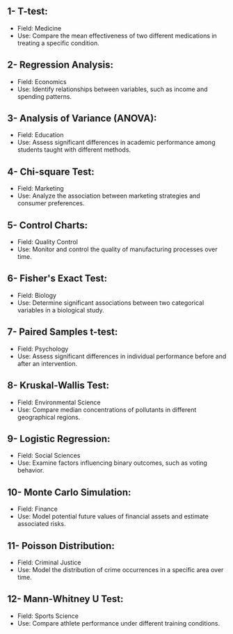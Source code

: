 ## 1- T-test:
- Field: Medicine
- Use: Compare the mean effectiveness of two different medications in treating a specific condition.
## 2- Regression Analysis:
- Field: Economics
- Use: Identify relationships between variables, such as income and spending patterns.
## 3- Analysis of Variance (ANOVA):
- Field: Education
- Use: Assess significant differences in academic performance among students taught with different methods.
## 4- Chi-square Test:
- Field: Marketing
- Use: Analyze the association between marketing strategies and consumer preferences.
## 5- Control Charts:
- Field: Quality Control
- Use: Monitor and control the quality of manufacturing processes over time.
## 6- Fisher's Exact Test:
- Field: Biology
- Use: Determine significant associations between two categorical variables in a biological study.
## 7- Paired Samples t-test:
- Field: Psychology
- Use: Assess significant differences in individual performance before and after an intervention.
## 8- Kruskal-Wallis Test:
- Field: Environmental Science
- Use: Compare median concentrations of pollutants in different geographical regions.
## 9- Logistic Regression:
- Field: Social Sciences
- Use: Examine factors influencing binary outcomes, such as voting behavior.
## 10- Monte Carlo Simulation:
- Field: Finance
- Use: Model potential future values of financial assets and estimate associated risks.
## 11- Poisson Distribution:
- Field: Criminal Justice
- Use: Model the distribution of crime occurrences in a specific area over time.
## 12- Mann-Whitney U Test:
- Field: Sports Science
- Use: Compare athlete performance under different training conditions.

